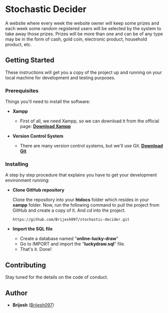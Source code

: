 # Stochastic Decider

A website where every week the website owner will keep some prizes and each week some random registered users will be selected by the system to take away those prizes. Prizes will be more than one and can be of any type may be in the form of cash, gold coin, electronic product, household product, etc.

## Getting Started

These instructions will get you a copy of the project up and running on your local machine for development and testing purposes.

### Prerequisites

Things you'll need to install the software:

- **Xampp** <br>
    - First of all, we need Xampp, so we can download it from the official page: **[Download Xampp](https://www.apachefriends.org/)**

- **Version Control System** <br>
    - There are many version control systems, but we'll use Git. **[Download Git](https://git-scm.com/)**

### Installing

A step by step procedure that explains you have to get your development environment running:

- **Clone GitHub repository**

  Clone the repository into your **htdocs** folder which resides in your **xampp** folder. Now, run the following command to pull the project from GitHub and create a copy of it. And *cd* into the project.
  ```
  https://github.com/Brijesh097/stochastic-decider.git
  ```


- **Import the SQL file** <br>
	- Create a database named "**online-lucky-draw**"
	- Go to IMPORT and import the "**luckydraw.sql**" file.
	- That's it. Done!


## Contributing

Stay tuned for the details on the code of conduct.

## Author

* **Brijesh**  ([Brijesh097](https://github.com/Brijesh097))